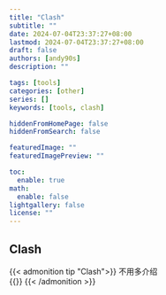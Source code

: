 ```yaml
---
title: "Clash"
subtitle: ""
date: 2024-07-04T23:37:27+08:00
lastmod: 2024-07-04T23:37:27+08:00
draft: false
authors: [andy90s]
description: ""

tags: [tools]
categories: [other]
series: []
keywords: [tools, clash]

hiddenFromHomePage: false
hiddenFromSearch: false

featuredImage: ""
featuredImagePreview: ""

toc:
  enable: true
math:
  enable: false
lightgallery: false
license: ""
---
```


## Clash
{{< admonition tip "Clash">}}
不用多介绍<br>
{{<link href="https://github.com/clash-verge-rev/clash-verge-rev" content="【Clash】">}}
{{< /admonition >}}
